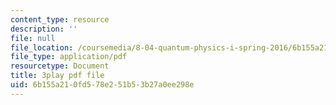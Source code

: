 ```yaml
---
content_type: resource
description: ''
file: null
file_location: /coursemedia/8-04-quantum-physics-i-spring-2016/6b155a210fd578e251b53b27a0ee298e_37-GdFJGSXs.pdf
file_type: application/pdf
resourcetype: Document
title: 3play pdf file
uid: 6b155a21-0fd5-78e2-51b5-3b27a0ee298e
---
```

